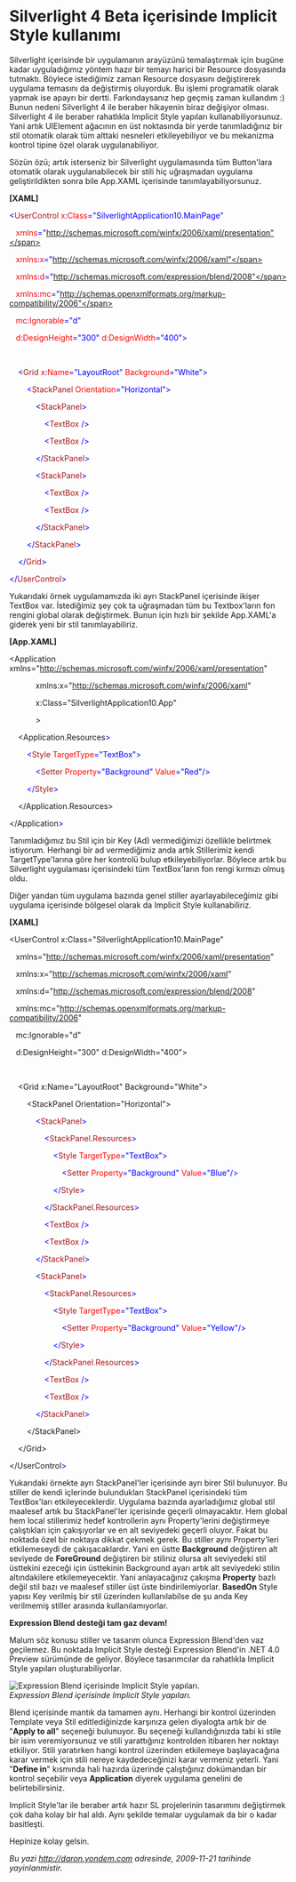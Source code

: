 # Silverlight 4 Beta içerisinde Implicit Style kullanımı
Silverlight içerisinde bir uygulamanın arayüzünü temalaştırmak için
bugüne kadar uyguladığımız yöntem hazır bir temayı harici bir Resource
dosyasında tutmaktı. Böylece istediğimiz zaman Resource dosyasını
değiştirerek uygulama temasını da değiştirmiş oluyorduk. Bu işlemi
programatik olarak yapmak ise apayrı bir dertti. Farkındaysanız hep
geçmiş zaman kullandım :) Bunun nedeni Silverlight 4 ile beraber
hikayenin biraz değişiyor olması. Silverlight 4 ile beraber rahatlıkla
Implicit Style yapıları kullanabiliyorsunuz. Yani artık UIElement
ağacının en üst noktasında bir yerde tanımladığınız bir stil otomatik
olarak tüm alttaki nesneleri etkileyebiliyor ve bu mekanizma kontrol
tipine özel olarak uygulanabiliyor.

Sözün özü; artık isterseniz bir Silverlight uygulamasında tüm
Button'lara otomatik olarak uygulanabilecek bir stili hiç uğraşmadan
uygulama geliştirildikten sonra bile App.XAML içerisinde
tanımlayabiliyorsunuz.

**[XAML]**

<span style="color: blue;">\<</span><span
style="color: #a31515;">UserControl</span><span style="color: red;">
x</span><span style="color: blue;">:</span><span
style="color: red;">Class</span><span
style="color: blue;">="SilverlightApplication10.MainPage"</span>

   <span style="color: red;"> xmlns</span><span
style="color: blue;">="http://schemas.microsoft.com/winfx/2006/xaml/presentation"</span>

   <span style="color: red;"> xmlns</span><span
style="color: blue;">:</span><span style="color: red;">x</span><span
style="color: blue;">="http://schemas.microsoft.com/winfx/2006/xaml"</span>

   <span style="color: red;"> xmlns</span><span
style="color: blue;">:</span><span style="color: red;">d</span><span
style="color: blue;">="http://schemas.microsoft.com/expression/blend/2008"</span>

   <span style="color: red;"> xmlns</span><span
style="color: blue;">:</span><span style="color: red;">mc</span><span
style="color: blue;">="http://schemas.openxmlformats.org/markup-compatibility/2006"</span>

   <span style="color: red;"> mc</span><span
style="color: blue;">:</span><span
style="color: red;">Ignorable</span><span
style="color: blue;">="d"</span>

   <span style="color: red;"> d</span><span
style="color: blue;">:</span><span
style="color: red;">DesignHeight</span><span
style="color: blue;">="300"</span><span style="color: red;">
d</span><span style="color: blue;">:</span><span
style="color: red;">DesignWidth</span><span
style="color: blue;">="400"\></span>

 

<span style="color: #a31515;">    </span><span
style="color: blue;">\<</span><span
style="color: #a31515;">Grid</span><span style="color: red;">
x</span><span style="color: blue;">:</span><span
style="color: red;">Name</span><span
style="color: blue;">="LayoutRoot"</span><span style="color: red;">
Background</span><span style="color: blue;">="White"\></span>

<span style="color: #a31515;">        </span><span
style="color: blue;">\<</span><span
style="color: #a31515;">StackPanel</span><span style="color: red;">
Orientation</span><span style="color: blue;">="Horizontal"\></span>

<span style="color: #a31515;">            </span><span
style="color: blue;">\<</span><span
style="color: #a31515;">StackPanel</span><span
style="color: blue;">\></span>

<span style="color: #a31515;">                </span><span
style="color: blue;">\<</span><span
style="color: #a31515;">TextBox</span><span style="color: blue;">
/\></span>

<span style="color: #a31515;">                </span><span
style="color: blue;">\<</span><span
style="color: #a31515;">TextBox</span><span style="color: blue;">
/\></span>

<span style="color: #a31515;">            </span><span
style="color: blue;">\</</span><span
style="color: #a31515;">StackPanel</span><span
style="color: blue;">\></span>

<span style="color: #a31515;">            </span><span
style="color: blue;">\<</span><span
style="color: #a31515;">StackPanel</span><span
style="color: blue;">\></span>

<span style="color: #a31515;">                </span><span
style="color: blue;">\<</span><span
style="color: #a31515;">TextBox</span><span style="color: blue;">
/\></span>

<span style="color: #a31515;">                </span><span
style="color: blue;">\<</span><span
style="color: #a31515;">TextBox</span><span style="color: blue;">
/\></span>

<span style="color: #a31515;">            </span><span
style="color: blue;">\</</span><span
style="color: #a31515;">StackPanel</span><span
style="color: blue;">\></span>

<span style="color: #a31515;">        </span><span
style="color: blue;">\</</span><span
style="color: #a31515;">StackPanel</span><span
style="color: blue;">\></span>

<span style="color: #a31515;">    </span><span
style="color: blue;">\</</span><span
style="color: #a31515;">Grid</span><span style="color: blue;">\></span>

<span style="color: blue;">\</</span><span
style="color: #a31515;">UserControl</span><span
style="color: blue;">\></span>

Yukarıdaki örnek uygulamamızda iki ayrı StackPanel içerisinde ikişer
TextBox var. İstediğimiz şey çok ta uğraşmadan tüm bu Textbox'ların fon
rengini global olarak değiştirmek. Bunun için hızlı bir şekilde
App.XAML'a giderek yeni bir stil tanımlayabiliriz.

**[App.XAML]**

\<Application
xmlns="http://schemas.microsoft.com/winfx/2006/xaml/presentation"

            xmlns:x="http://schemas.microsoft.com/winfx/2006/xaml"

            x:Class="SilverlightApplication10.App"

            \>

<span class="style1_20112009">    \<Application.Resources</span><span
style="color: blue;">\></span>

<span style="color: #a31515;">        </span><span
style="color: blue;">\<</span><span
style="color: #a31515;">Style</span><span style="color: red;">
TargetType</span><span style="color: blue;">="TextBox"\></span>

<span style="color: #a31515;">            </span><span
style="color: blue;">\<</span><span
style="color: #a31515;">Setter</span><span style="color: red;">
Property</span><span style="color: blue;">="Background"</span><span
style="color: red;"> Value</span><span
style="color: blue;">="Red"/\></span>

<span style="color: #a31515;">        </span><span
style="color: blue;">\</</span><span
style="color: #a31515;">Style</span><span style="color: blue;">\></span>

    \</Application.Resources\>

<span class="style1_20112009">\</Application</span><span
style="color: blue;">\></span>

Tanımladığımız bu Stil için bir Key (Ad) vermediğimizi özellikle
belirtmek istiyorum. Herhangi bir ad vermediğimiz anda artık Stillerimiz
kendi TargetType'larına göre her kontrolü bulup etkileyebiliyorlar.
Böylece artık bu Silverlight uygulaması içerisindeki tüm TextBox'ların
fon rengi kırmızı olmuş oldu.

Diğer yandan tüm uygulama bazında genel stiller ayarlayabileceğimiz gibi
uygulama içerisinde bölgesel olarak da Implicit Style kullanabiliriz.

**[XAML]**

\<UserControl x:Class="SilverlightApplication10.MainPage"

   xmlns="http://schemas.microsoft.com/winfx/2006/xaml/presentation"

   xmlns:x="http://schemas.microsoft.com/winfx/2006/xaml"

   xmlns:d="http://schemas.microsoft.com/expression/blend/2008"

  
xmlns:mc="http://schemas.openxmlformats.org/markup-compatibility/2006"

   mc:Ignorable="d"

   d:DesignHeight="300" d:DesignWidth="400"\>

 

    \<Grid x:Name="LayoutRoot" Background="White"\>

        \<StackPanel Orientation="Horizontal"\>

<span style="color: #a31515;">            </span><span
style="color: blue;">\<</span><span
style="color: #a31515;">StackPanel</span><span
style="color: blue;">\></span>

<span style="color: #a31515;">                </span><span
style="color: blue;">\<</span><span
style="color: #a31515;">StackPanel.Resources</span><span
style="color: blue;">\></span>

<span style="color: #a31515;">                    </span><span
style="color: blue;">\<</span><span
style="color: #a31515;">Style</span><span style="color: red;">
TargetType</span><span style="color: blue;">="TextBox"\></span>

<span style="color: #a31515;">                        </span><span
style="color: blue;">\<</span><span
style="color: #a31515;">Setter</span><span style="color: red;">
Property</span><span style="color: blue;">="Background"</span><span
style="color: red;"> Value</span><span
style="color: blue;">="Blue"/\></span>

<span style="color: #a31515;">                    </span><span
style="color: blue;">\</</span><span
style="color: #a31515;">Style</span><span style="color: blue;">\></span>

<span style="color: #a31515;">                </span><span
style="color: blue;">\</</span><span
style="color: #a31515;">StackPanel.Resources</span><span
style="color: blue;">\></span>

<span style="color: #a31515;">                </span><span
style="color: blue;">\<</span><span
style="color: #a31515;">TextBox</span><span style="color: blue;">
/\></span>

<span style="color: #a31515;">                </span><span
style="color: blue;">\<</span><span
style="color: #a31515;">TextBox</span><span style="color: blue;">
/\></span>

<span style="color: #a31515;">            </span><span
style="color: blue;">\</</span><span
style="color: #a31515;">StackPanel</span><span
style="color: blue;">\></span>

<span style="color: #a31515;">            </span><span
style="color: blue;">\<</span><span
style="color: #a31515;">StackPanel</span><span
style="color: blue;">\></span>

<span style="color: #a31515;">                </span><span
style="color: blue;">\<</span><span
style="color: #a31515;">StackPanel.Resources</span><span
style="color: blue;">\></span>

<span style="color: #a31515;">                    </span><span
style="color: blue;">\<</span><span
style="color: #a31515;">Style</span><span style="color: red;">
TargetType</span><span style="color: blue;">="TextBox"\></span>

<span style="color: #a31515;">                        </span><span
style="color: blue;">\<</span><span
style="color: #a31515;">Setter</span><span style="color: red;">
Property</span><span style="color: blue;">="Background"</span><span
style="color: red;"> Value</span><span
style="color: blue;">="Yellow"/\></span>

<span style="color: #a31515;">                    </span><span
style="color: blue;">\</</span><span
style="color: #a31515;">Style</span><span style="color: blue;">\></span>

<span style="color: #a31515;">                </span><span
style="color: blue;">\</</span><span
style="color: #a31515;">StackPanel.Resources</span><span
style="color: blue;">\></span>

<span style="color: #a31515;">                </span><span
style="color: blue;">\<</span><span
style="color: #a31515;">TextBox</span><span style="color: blue;">
/\></span>

<span style="color: #a31515;">                </span><span
style="color: blue;">\<</span><span
style="color: #a31515;">TextBox</span><span style="color: blue;">
/\></span>

<span style="color: #a31515;">            </span><span
style="color: blue;">\</</span><span
style="color: #a31515;">StackPanel</span><span
style="color: blue;">\></span>

        \</StackPanel\>

    \</Grid\>

<span class="style1_20112009">\</UserControl</span><span
style="color: blue;">\></span>

Yukarıdaki örnekte ayrı StackPanel'ler içerisinde ayrı birer Stil
bulunuyor. Bu stiller de kendi içlerinde bulundukları StackPanel
içerisindeki tüm TextBox'ları etkileyeceklerdir. Uygulama bazında
ayarladığımız global stil maalesef artık bu StackPanel'ler içerisinde
geçerli olmayacaktır. Hem global hem local stillerimiz hedef
kontrollerin aynı Property'lerini değiştirmeye çalıştıkları için
çakışıyorlar ve en alt seviyedeki geçerli oluyor. Fakat bu noktada özel
bir noktaya dikkat çekmek gerek. Bu stiller aynı Property'leri
etkilemeseydi de çakışacaklardır. Yani en üstte **Background**
değiştiren alt seviyede de **ForeGround** değiştiren bir stiliniz olursa
alt seviyedeki stil üsttekini ezeceği için üsttekinin Background ayarı
artık alt seviyedeki stilin altındakilere etkilemeyecektir. Yani
anlayacağınız çakışma **Property** bazlı değil stil bazı ve maalesef
stiller üst üste bindirilemiyorlar. **BasedOn** Style yapısı Key
verilmiş bir stil üzerinden kullanılabilse de şu anda Key verilmemiş
stiller arasında kullanılamıyorlar.

**Expression Blend desteği tam gaz devam!**

Malum söz konusu stiller ve tasarım olunca Expression Blend'den vaz
geçilemez. Bu noktada Implicit Style desteği Expression Blend'in .NET
4.0 Preview sürümünde de geliyor. Böylece tasarımcılar da rahatlıkla
Implicit Style yapıları oluşturabiliyorlar.

![Expression Blend içerisinde Implicit Style
yapıları.](media/Silverlight_4_Beta_icerisinde_Implicit_Style_kullanimi/20112009_1.png)\
*Expression Blend içerisinde Implicit Style yapıları.*

Blend içerisinde mantık da tamamen aynı. Herhangi bir kontrol üzerinden
Template veya Stil editlediğinizde karşınıza gelen diyalogta artık bir
de "**Apply to all**" seçeneği bulunuyor. Bu seçeneği kullandığınızda
tabi ki stile bir isim veremiyorsunuz ve stili yarattığınız kontrolden
itibaren her noktayı etkiliyor. Stili yaratırken hangi kontrol üzerinden
etkilemeye başlayacağına karar vermek için stili nereye kaydedeceğinizi
karar vermeniz yeterli. Yani "**Define in**" kısmında hali hazırda
üzerinde çalıştığınız dokümandan bir kontrol seçebilir veya
**Application** diyerek uygulama genelini de belirtebilirsiniz.

Implicit Style'lar ile beraber artık hazır SL projelerinin tasarımını
değiştirmek çok daha kolay bir hal aldı. Aynı şekilde temalar uygulamak
da bir o kadar basitleşti.

Hepinize kolay gelsin.



*Bu yazi http://daron.yondem.com adresinde, 2009-11-21 tarihinde yayinlanmistir.*

